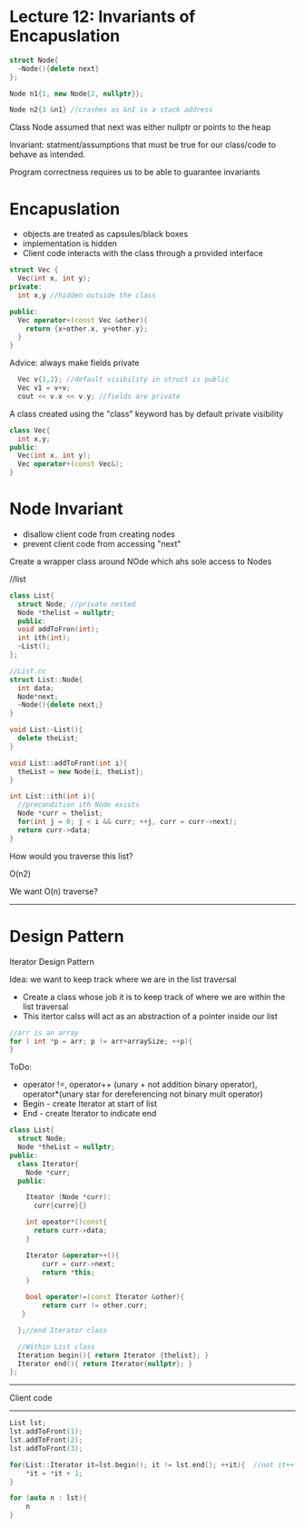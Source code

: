# Lecture 12: Invariants of Encapuslation

```c++
struct Node{
  ~Node(){delete next}
};

Node n1{1, new Node{2, nullptr}};

Node n2{3 &n1} //crashes as &n1 is a stack address
```

Class Node assumed that next was either nullptr or points to the heap

Invariant: statment/assumptions that must be true for our class/code to behave as intended.

Program correctness requires us to be able to guarantee invariants

# Encapuslation
- objects are treated as capsules/black boxes
- implementation is hidden
- Client code interacts with the class through a provided interface

```c++
struct Vec {
  Vec(int x, int y);
private:
  int x,y //hidden outside the class

public:
  Vec operator+(const Vec &other){
    return {x+other.x, y+other.y};
  }
}
```

Advice: always make fields private
```c++
  Vec v{1,2}; //default visibility in struct is public
  Vec v1 = v+v;
  cout << v.x << v.y; //fields are private
```

A class created using the "class" keyword has by default private visibility

```c++
class Vec{
  int x,y;
public:
  Vec(int x, int y);
  Vec operator+(const Vec&);
}
```

# Node Invariant
- disallow client code from creating nodes
- prevent client code from accessing "next"

Create a wrapper class around NOde which ahs sole access to Nodes

//list
```c++
class List{
  struct Node; //private nested
  Node *thelist = nullptr;
  public:
  void addToFron(int);
  int ith(int);
  ~List();
};
```

```c++
//List.cc
struct List::Node{
  int data;
  Node*next;
  ~Node(){delete next;}
}

void List:~List(){
  delete theList;
}

void List::addToFront(int i){
  theList = new Node{i, theList};
}

int List::ith(int i){
  //precondition ith Node exists
  Node *curr = thelist;
  for(int j = 0; j < i && curr; ++j, curr = curr->next);
  return curr->data;
}
```

How would you traverse this list?

O(n2)

We want O(n) traverse?

---

# Design Pattern
Iterator Design Pattern

Idea: we want to keep track where we are in the list traversal

- Create a class whose job it is to keep track of where we are within the list traversal
- This itertor calss will act as an abstraction of a pointer inside our list

```c++
//arr is an array
for ( int *p = arr; p != arr+arraySize; ++p){
}
```

ToDo:
- operator !=, operator++ (unary + not addition binary operator), operator*(unary star for dereferencing not binary mult operator)
- Begin - create Iterator at start of list
- End - create Iterator to indicate end

```c++
class List{
  struct Node;
  Node *theList = nullptr;
public:
  class Iterator{
    Node *curr;
  public:

    Iteator (Node *curr):
      curr{curre}{}

    int opeator*()const{
      return curr->data;
    }

    Iterator &operator++(){
    	curr = curr->next;
    	return *this;
    }

    bool operator!=(const Iterator &other){
    	return curr != other.curr;
   }

  };//end Iterator class

  //Within List class
  Iteration begin(){ return Iterator {thelist}; }
  Iterator end(){ return Iterator{nullptr}; }
};
```

______________
Client code
______________

```c++
List lst;
lst.addToFront(1);
lst.addToFront(2);
lst.addToFront(3);

for(List::Iterator it=lst.begin(); it != lst.end(); ++it){ 	//not it++ cuz then you need to implement another
	*it = *it + 1;
}

for (auto n : lst){
	n
}
```
